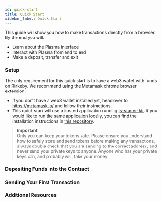 ```yaml
---
id: quick-start
title: Quick Start
sidebar_label: Quick Start
---
```


This guide will show you how to make transactions directly from a browser. By the end you will:

* Learn about the Plasma interface
* Interact with Plasma from end to end
* Make a deposit, transfer and exit 

### Setup

The only requirement for this quick start is to have a web3 wallet with funds on Rinkeby. We recommend using the Metamask chrome browser extension.
* If you don't have a web3 wallet installed yet, head over to https://metamask.io/ and follow their instructions.
* This quick start will use a hosted application running [js-starter-kit](https://github.com/omisego/js-starter-kit). If you would like to run the same application locally, you can find the installation instructions in [this repository](https://github.com/omisego/js-starter-kit).

> **Important**  
Only you can keep your tokens safe. Please ensure you understand how to safely store and send tokens before making any transactions, always double check that you are sending to the correct address, and never send your private keys to anyone. Anyone who has your private keys can, and probably will, take your money. 

### Depositing Funds into the Contract

### Sending Your First Transaction

### Additional Resources
